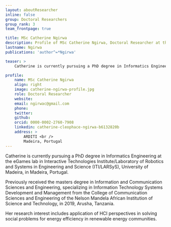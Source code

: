 ```yaml
---
layout: aboutResearcher
inline: false
group: Doctoral Researchers
group_rank: 3
team_frontpage: true

title: MSc Catherine Ngirwa
description: Profile of MSc Catherine Ngirwa, Doctoral Researcher at the FEELab Group.
lastname: Ngirwa
publications: 'author^=*Ngirwa'

teaser: >
    Catherine is currently pursuing a PhD degree in Informatics Engineering at the eGames lab in Interactive Technologies Institute/Laboratory of Robotics and Systems in Engineering and Science (ITI/LARSyS), University of Madeira, in Madeira, Portugal.

profile:
    name: MSc Catherine Ngirwa
    align: right
    image: catherine-ngirwa-profile.jpg
    role: Doctoral Researcher
    website:
    email: ngirwac@gmail.com
    phone:
    twitter:
    github:
    orcid: 0000-0002-2760-7908
    linkedin: catherine-cleophace-ngirwa-b6132820b
    address: >
        ARDITI <br />
        Madeira, Portugal
---
```


Catherine is currently pursuing a PhD degree in Informatics Engineering at the eGames lab in Interactive Technologies Institute/Laboratory of Robotics and Systems in Engineering and Science (ITI/LARSyS), University of Madeira, in Madeira, Portugal.

Previously received the masters degree in Information and Communication Sciences and Engineering, specializing in Information Technology Systems Development and Management from the College of Communication Sciences and Engineering of the Nelson Mandela African Institution of Science and Technology,  in 2019, Arusha, Tanzania.

Her research interest includes application of HCI perspectives in solving social problems for energy efficiency in renewable energy communities.
